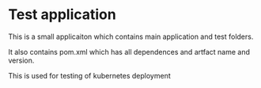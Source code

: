 # Test application

This is a small applicaiton which contains main application and test folders. 
 
It also contains pom.xml which has all dependences and artfact name and version.

This is used for testing of kubernetes deployment

